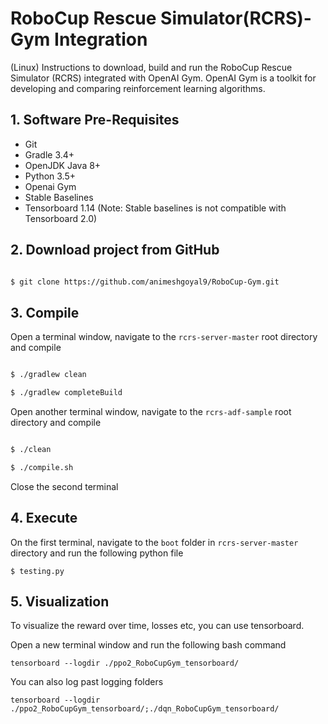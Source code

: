 # RoboCup Rescue Simulator(RCRS)-Gym Integration
 
(Linux) Instructions to download, build and run the RoboCup Rescue Simulator (RCRS) integrated with OpenAI Gym. OpenAI Gym is a toolkit for developing and comparing reinforcement learning algorithms.

## 1. Software Pre-Requisites

* Git
* Gradle 3.4+
* OpenJDK Java 8+
* Python 3.5+
* Openai Gym
* Stable Baselines
* Tensorboard 1.14 (Note: Stable baselines is not compatible with Tensorboard 2.0) 

## 2. Download project from GitHub

```bash

$ git clone https://github.com/animeshgoyal9/RoboCup-Gym.git

``` 

## 3. Compile

Open a terminal window, navigate to the `rcrs-server-master` root directory and compile 

```bash 

$ ./gradlew clean

$ ./gradlew completeBuild

```

Open another terminal window, navigate to the `rcrs-adf-sample` root directory and compile 

```bash 

$ ./clean

$ ./compile.sh

```

Close the second terminal

## 4. Execute

On the first terminal, navigate to the `boot` folder in  `rcrs-server-master` directory and run the following python file 

`$ testing.py`

## 5. Visualization

To visualize the reward over time, losses etc, you can use tensorboard. 

Open a new terminal window and run the following bash command

`tensorboard --logdir ./ppo2_RoboCupGym_tensorboard/`

You can also log past logging folders

`tensorboard --logdir ./ppo2_RoboCupGym_tensorboard/;./dqn_RoboCupGym_tensorboard/`








